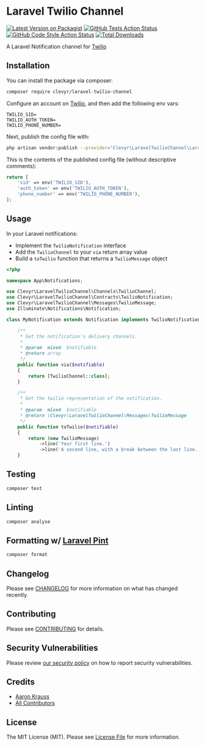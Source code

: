 # Laravel Twilio Channel

[![Latest Version on Packagist](https://img.shields.io/packagist/v/clevyr/laravel-twilio-channel.svg?style=flat-square)](https://packagist.org/packages/clevyr/laravel-twilio-channel)
[![GitHub Tests Action Status](https://img.shields.io/github/workflow/status/clevyr/laravel-twilio-channel/run-tests?label=tests)](https://github.com/clevyr/laravel-twilio-channel/actions?query=workflow%3Arun-tests+branch%3Amain)
[![GitHub Code Style Action Status](https://img.shields.io/github/workflow/status/clevyr/laravel-twilio-channel/Fix%20PHP%20code%20style%20issues?label=code%20style)](https://github.com/clevyr/laravel-twilio-channel/actions?query=workflow%3A"Fix+PHP+code+style+issues"+branch%3Amain)
[![Total Downloads](https://img.shields.io/packagist/dt/clevyr/laravel-twilio-channel.svg?style=flat-square)](https://packagist.org/packages/clevyr/laravel-twilio-channel)

A Laravel Notification channel for [Twilio](https://www.twilio.com/)

## Installation

You can install the package via composer:

```bash
composer require clevyr/laravel-twilio-channel
```

Configure an account on [Twilio](https://www.twilio.com/), and then add the
following env vars:

```
TWILIO_SID=
TWILIO_AUTH_TOKEN=
TWILIO_PHONE_NUMBER=
```

Next, publish the config file with:

```bash
php artisan vendor:publish --provider="Clevyr\LaravelTwilioChannel\LaravelTwilioChannelServiceProvider"
```

This is the contents of the published config file (without descriptive comments):

```php
return [
    'sid' => env('TWILIO_SID'),
    'auth_token' => env('TWILIO_AUTH_TOKEN'),
    'phone_number' => env('TWILIO_PHONE_NUMBER'),
];
```

## Usage

In your Laravel notifications:
* Implement the `TwilioNotification` interface
* Add the `TwilioChannel` to your `via` return array value
* Build a `toTwilio` function that returns a `TwilioMessage` object

```php
<?php

namespace App\Notifications;

use Clevyr\LaravelTwilioChannel\Channels\TwilioChannel;
use Clevyr\LaravelTwilioChannel\Contracts\TwilioNotification;
use Clevyr\LaravelTwilioChannel\Messages\TwilioMessage;
use Illuminate\Notifications\Notification;

class MyNotification extends Notification implements TwilioNotification {

    /**
     * Get the notification's delivery channels.
     *
     * @param  mixed  $notifiable
     * @return array
     */
    public function via($notifiable)
    {
        return [TwilioChannel::class];
    }

    /**
     * Get the twilio representation of the notification.
     *
     * @param  mixed  $notifiable
     * @return \Clevyr\LaravelTwilioChannel\Messages\TwilioMessage
     */
    public function toTwilio($notifiable)
    {
        return (new TwilioMessage)
            ->line('Your first line.')
            ->line('A second line, with a break between the last line.');
    }
```

## Testing

```bash
composer test
```

## Linting

```bash
composer analyse
```

## Formatting w/ [Laravel Pint](https://laravel.com/docs/9.x/pint)

```bash
composer format
```

## Changelog

Please see [CHANGELOG](CHANGELOG.md) for more information on what has changed recently.

## Contributing

Please see [CONTRIBUTING](CONTRIBUTING.md) for details.

## Security Vulnerabilities

Please review [our security policy](../../security/policy) on how to report security vulnerabilities.

## Credits

- [Aaron Krauss](https://github.com/thecodeboss)
- [All Contributors](../../contributors)

## License

The MIT License (MIT). Please see [License File](LICENSE.md) for more information.
